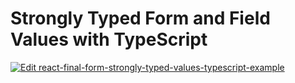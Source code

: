 # Strongly Typed Form and Field Values with TypeScript

[![Edit react-final-form-strongly-typed-values-typescript-example](https://codesandbox.io/static/img/play-codesandbox.svg)](https://codesandbox.io/s/strongly-typed-form-values-with-react-final-form-26jkd)
